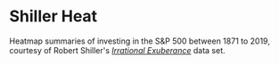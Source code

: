 # Shiller Heat
Heatmap summaries of investing in the S&P 500 between 1871 to 2019, courtesy of Robert Shiller's [*Irrational Exuberance*](http://www.econ.yale.edu/~shiller/data.htm) data set.
